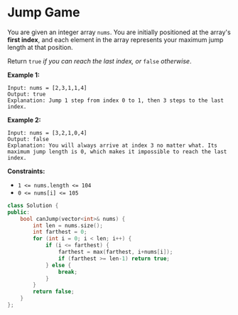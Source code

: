 # Jump Game

You are given an integer array `nums`. You are initially positioned at the array's **first index**, and each element in the array represents your maximum jump length at that position.

Return `true` *if you can reach the last index, or* `false` *otherwise*.

 

**Example 1:**

```
Input: nums = [2,3,1,1,4]
Output: true
Explanation: Jump 1 step from index 0 to 1, then 3 steps to the last index.
```

**Example 2:**

```
Input: nums = [3,2,1,0,4]
Output: false
Explanation: You will always arrive at index 3 no matter what. Its maximum jump length is 0, which makes it impossible to reach the last index.
```

 

**Constraints:**

- `1 <= nums.length <= 104`
- `0 <= nums[i] <= 105`

```c++
class Solution {
public:
    bool canJump(vector<int>& nums) {
        int len = nums.size();
        int farthest = 0;
        for (int i = 0; i < len; i++) {
            if (i <= farthest) {
                farthest = max(farthest, i+nums[i]);
                if (farthest >= len-1) return true;
            } else {
                break;
            }
        }
        return false;
    }
};
```

